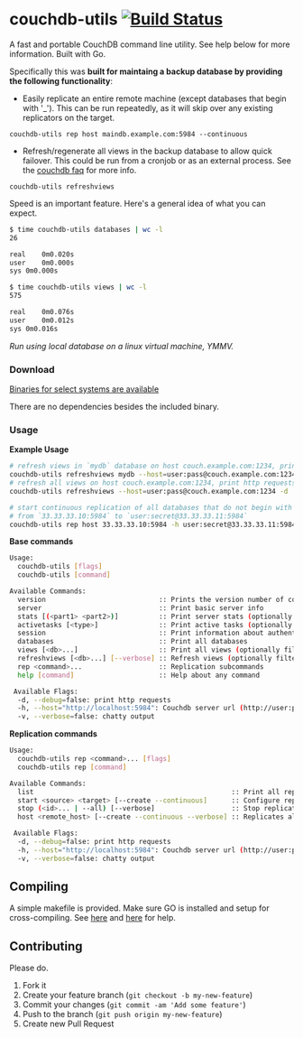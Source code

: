couchdb-utils [![Build Status](https://travis-ci.org/awilliams/couchdb-utils.png?branch=master)](https://travis-ci.org/awilliams/couchdb-utils)
=============

A fast and portable CouchDB command line utility. See help below for more information. Built with Go.

Specifically this was **built for maintaing a backup database by providing the following functionality**:

 * Easily replicate an entire remote machine (except databases that begin with '_'). This can be run repeatedly, as it will skip over any existing replicators on the target. 
 
  `couchdb-utils rep host maindb.example.com:5984 --continuous`

 * Refresh/regenerate all views in the backup database to allow quick failover. This could be run from a cronjob or as an external process. See the [couchdb faq](http://wiki.apache.org/couchdb/Frequently_asked_questions#I_want_to_update_my_view_indexes_more_often_than_only_when_a_user_reads_it._How_do_I_do_that_best.3F) for more info.
 
  `couchdb-utils refreshviews`

Speed is an important feature. Here's a general idea of what you can expect.

```bash
$ time couchdb-utils databases | wc -l
26

real	0m0.020s
user	0m0.000s
sys	0m0.000s

$ time couchdb-utils views | wc -l
575

real	0m0.076s
user	0m0.012s
sys	0m0.016s
```
*Run using local database on a linux virtual machine, YMMV.*

### Download

[Binaries for select systems are available](https://github.com/cabify/couchdb-utils/releases)

There are no dependencies besides the included binary.

### Usage

**Example Usage**
```bash
# refresh views in `mydb` database on host couch.example.com:1234, print views refreshed
couchdb-utils refreshviews mydb --host=user:pass@couch.example.com:1234 -v
# refresh all views on host couch.example.com:1234, print http requests
couchdb-utils refreshviews --host=user:pass@couch.example.com:1234 -d

# start continuous replication of all databases that do not begin with '_'
# from `33.33.33.10:5984` to `user:secret@33.33.33.11:5984`
couchdb-utils rep host 33.33.33.10:5984 -h user:secret@33.33.33.11:5984 -v
```

**Base commands**
```bash
Usage:
  couchdb-utils [flags]
  couchdb-utils [command]

Available Commands:
  version                            :: Prints the version number of couchdb-utils
  server                             :: Print basic server info
  stats [(<part1> <part2>)]          :: Print server stats (optionally only a certain section eg: couchdb request_time).
  activetasks [<type>]               :: Print active tasks (optionally filtering by type)
  session                            :: Print information about authenticated user
  databases                          :: Print all databases
  views [<db>...]                    :: Print all views (optionally filtering by database(s))
  refreshviews [<db>...] [--verbose] :: Refresh views (optionally filtering by database(s))
  rep <command>...                   :: Replication subcommands
  help [command]                     :: Help about any command

 Available Flags:
  -d, --debug=false: print http requests
  -h, --host="http://localhost:5984": Couchdb server url (http://user:password@host:port)
  -v, --verbose=false: chatty output
```

**Replication commands**
```bash
Usage:
  couchdb-utils rep <command>... [flags]
  couchdb-utils rep [command]

Available Commands:
  list                                                 :: Print all replicators
  start <source> <target> [--create --continuous]      :: Configure replication from source to target
  stop (<id>... | --all) [--verbose]                   :: Stop replicating given id(s) or all
  host <remote_host> [--create --continuous --verbose] :: Replicates all databases in remote host that do not begin with '_'

 Available Flags:
  -d, --debug=false: print http requests
  -h, --host="http://localhost:5984": Couchdb server url (http://user:password@host:port)
  -v, --verbose=false: chatty output
```

## Compiling

A simple makefile is provided. Make sure GO is installed and setup for cross-compiling. See [here](http://dave.cheney.net/2012/09/08/an-introduction-to-cross-compilation-with-go) and [here](https://coderwall.com/p/pnfwxg) for help.

## Contributing

Please do.

1. Fork it
2. Create your feature branch (`git checkout -b my-new-feature`)
3. Commit your changes (`git commit -am 'Add some feature'`)
4. Push to the branch (`git push origin my-new-feature`)
5. Create new Pull Request
